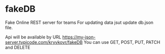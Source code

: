 # fakeDB
Fake Online REST server for teams
For updating data jsut update db.json file.

Api will be available by URL https://my-json-server.typicode.com/kryvkovr/fakeDB
You can use GET, POST, PUT, PATCH and DELETE
